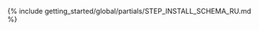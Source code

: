 <!-- TODO insert presentation -->
{% include getting_started/global/partials/STEP_INSTALL_SCHEMA_RU.md  %}
